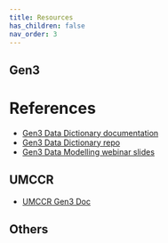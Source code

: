 ```yaml
---
title: Resources
has_children: false
nav_order: 3
---
```


## Gen3

# References

* [Gen3 Data Dictionary documentation](https://gen3.org/resources/user/dictionary/)
* [Gen3 Data Dictionary repo](https://github.com/uc-cdis/datadictionary)
* [Gen3 Data Modelling webinar slides](https://gen3.org/community/webinars/Webinar_20190509.pdf)

## UMCCR

* [UMCCR Gen3 Doc](https://github.com/umccr/gen3-doc)

## Others